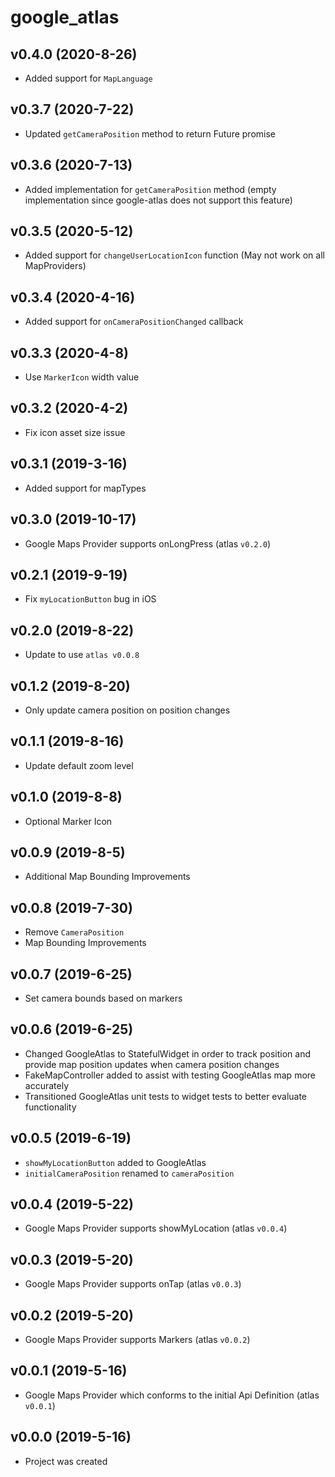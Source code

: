 # google_atlas

## v0.4.0 (2020-8-26)

- Added support for `MapLanguage`

## v0.3.7 (2020-7-22)

- Updated `getCameraPosition` method to return Future promise

## v0.3.6 (2020-7-13)

- Added implementation for `getCameraPosition` method (empty implementation since google-atlas does not support this feature)

## v0.3.5 (2020-5-12)

- Added support for `changeUserLocationIcon` function (May not work on all MapProviders)

## v0.3.4 (2020-4-16)

- Added support for `onCameraPositionChanged` callback

## v0.3.3 (2020-4-8)

- Use `MarkerIcon` width value

## v0.3.2 (2020-4-2)

- Fix icon asset size issue

## v0.3.1 (2019-3-16)

- Added support for mapTypes

## v0.3.0 (2019-10-17)

- Google Maps Provider supports onLongPress (atlas `v0.2.0`)

## v0.2.1 (2019-9-19)

- Fix `myLocationButton` bug in iOS

## v0.2.0 (2019-8-22)

- Update to use `atlas v0.0.8`

## v0.1.2 (2019-8-20)

- Only update camera position on position changes

## v0.1.1 (2019-8-16)

- Update default zoom level

## v0.1.0 (2019-8-8)

- Optional Marker Icon

## v0.0.9 (2019-8-5)

- Additional Map Bounding Improvements

## v0.0.8 (2019-7-30)

- Remove `CameraPosition`
- Map Bounding Improvements

## v0.0.7 (2019-6-25)

- Set camera bounds based on markers

## v0.0.6 (2019-6-25)

- Changed GoogleAtlas to StatefulWidget in order to track position and provide map position updates when camera position changes
- FakeMapController added to assist with testing GoogleAtlas map more accurately
- Transitioned GoogleAtlas unit tests to widget tests to better evaluate functionality

## v0.0.5 (2019-6-19)

- `showMyLocationButton` added to GoogleAtlas
- `initialCameraPosition` renamed to `cameraPosition`

## v0.0.4 (2019-5-22)

- Google Maps Provider supports showMyLocation (atlas `v0.0.4`)

## v0.0.3 (2019-5-20)

- Google Maps Provider supports onTap (atlas `v0.0.3`)

## v0.0.2 (2019-5-20)

- Google Maps Provider supports Markers (atlas `v0.0.2`)

## v0.0.1 (2019-5-16)

- Google Maps Provider which conforms to the initial Api Definition (atlas `v0.0.1`)

## v0.0.0 (2019-5-16)

- Project was created
